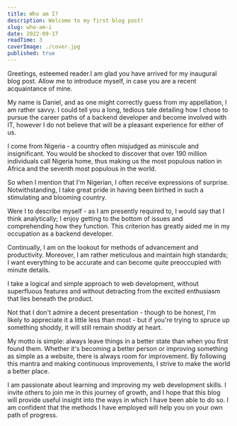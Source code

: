 ```yaml
---
title: Who am I?
description: Welcome to my first blog post!
slug: who-am-i
date: 2022-09-17
readTime: 3
coverImage: ./cover.jpg
published: true
---
```


Greetings, esteemed reader.I am glad you have arrived for my inaugural blog post. Allow me to introduce myself, in case you are a recent acquaintance of mine. 

My name is Daniel, and as one might correctly guess from my appellation, I am rather savvy. I could tell you a long, tedious tale detailing how I chose to pursue the career paths of a backend developer and become involved with IT, however I do not believe that will be a pleasant experience for either of us.

I come from Nigeria - a country often misjudged as miniscule and insignificant. You would be shocked to discover that over 190 million individuals call Nigeria home, thus making us the most populous nation in Africa and the seventh most populous in the world.

So when I mention that I'm Nigerian, I often receive expressions of surprise. Notwithstanding, I take great pride in having been birthed in such a stimulating and blooming country.

Were I to describe myself - as I am presently required to, I would say that I think analytically; I enjoy getting to the bottom of issues and comprehending how they function. This criterion has greatly aided me in my occupation as a backend developer. 

Continually, I am on the lookout for methods of advancement and productivity. Moreover, I am rather meticulous and maintain high standards; I want everything to be accurate and can become quite preoccupied with minute details.

I take a logical and simple approach to web development, without superfluous features and without detracting from the excited enthusiasm that lies beneath the product. 

Not that I don't admire a decent presentation - though to be honest, I'm likely to appreciate it a little less than most - but if you're trying to spruce up something shoddy, it will still remain shoddy at heart.

My motto is simple: always leave things in a better state than when you first found them. Whether it's becoming a better person or improving something as simple as a website, there is always room for improvement. By following this mantra and making continuous improvements, I strive to make the world a better place.

I am passionate about learning and improving my web development skills. I invite others to join me in this journey of growth, and I hope that this blog will provide useful insight into the ways in which I have been able to do so. I am confident that the methods I have employed will help you on your own path of progress.
